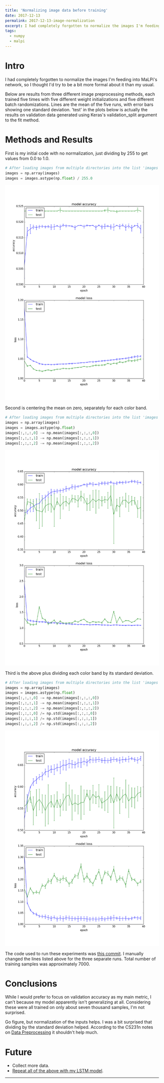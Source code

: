 ```yaml
---
title: 'Normalizing image data before training'
date: 2017-12-13
permalink: 2017-12-13-image-normalization
excerpt: I had completely forgotten to normalize the images I'm feeding into MaLPi's network, so I thought I'd try to be a bit more formal about it than my usual.
tags:
  - numpy
  - malpi
---
```


# Intro

I had completely forgotten to normalize the images I'm feeding into MaLPi's network, so I thought I'd try to be a bit more formal about it than my usual.

Below are results from three different image preprocessing methods, each trained five times with five different weight initializations and five different batch randomizations. Lines are the mean of the five runs, with error bars showing one standard deviation. 'test' in the plots below is actually the results on validation data generated using Keras's validation\_split argument to the fit method.

# Methods and Results

First is my initial code with no normalization, just dividing by 255 to get values from 0.0 to 1.0.

```python
# After loading images from multiple directories into the list 'images'
images = np.array(images)
images = images.astype(np.float) / 255.0
```

![No Image Normalization](/images/blog/2017-12-no-norm.png "No Normalization")

Second is centering the mean on zero, separately for each color band.

```python
# After loading images from multiple directories into the list 'images'
images = np.array(images)
images = images.astype(np.float)
images[:,:,:,0] -= np.mean(images[:,:,:,0])
images[:,:,:,1] -= np.mean(images[:,:,:,1])
images[:,:,:,2] -= np.mean(images[:,:,:,2])
```

![Mean Subtraction](/images/blog/2017-12-norm.png "Mean Centered on Zero")

Third is the above plus dividing each color band by its standard deviation.

```python
# After loading images from multiple directories into the list 'images'
images = np.array(images)
images = images.astype(np.float)
images[:,:,:,0] -= np.mean(images[:,:,:,0])
images[:,:,:,1] -= np.mean(images[:,:,:,1])
images[:,:,:,2] -= np.mean(images[:,:,:,2])
images[:,:,:,0] /= np.std(images[:,:,:,0])
images[:,:,:,1] /= np.std(images[:,:,:,1])
images[:,:,:,2] /= np.std(images[:,:,:,2])
```

![With Normalization](/images/blog/2017-12-norm-std.png  "Mean Centered on Zero and divide by the Standard Deviation")

The code used to run these experiments was [this commit](https://github.com/Bleyddyn/malpi/commit/94cf17c82b90910b2b44f2e82b5c0cca289be47f). I manually changed the lines listed above for the three separate runs. Total number of training samples was approximately 7000.

# Conclusions

While I would prefer to focus on validation accuracy as my main metric, I can't because my model apparently isn't generalizing at all. Considering these were all trained on only about seven thousand samples, I'm not surprised.

Go figure, but normalization of the inputs helps. I was a bit surprised that dividing by the standard deviation helped. According to the CS231n notes on [Data Preprocessing](http://cs231n.github.io/neural-networks-2/) it shouldn't help much.

# Future

* Collect more data.
* [Repeat all of the above with my LSTM model](/2017-12-21-normalization-lstm).

------
